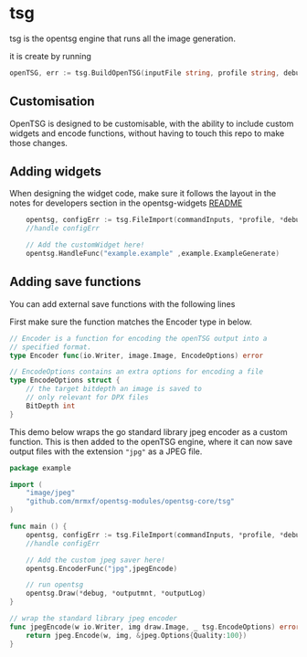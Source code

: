 # tsg

tsg is the opentsg engine that runs all the image generation.

it is create by running

```go
openTSG, err := tsg.BuildOpenTSG(inputFile string, profile string, debug bool, httpKeys ...string)
```

## Customisation

OpenTSG is designed to be customisable, with the ability to include
custom widgets and encode functions, without having to touch this repo to
make those changes.

## Adding widgets

When designing the widget code, make sure it follows the layout in
the notes for developers section in the opentsg-widgets [README](./../../../opentsg-widgets/README.md)

```go
    opentsg, configErr := tsg.FileImport(commandInputs, *profile, *debug, myFlags...)
    //handle configErr

    // Add the customWidget here!
    opentsg.HandleFunc("example.example" ,example.ExampleGenerate)
```

## Adding save functions

You can add external save functions with the following lines

First make sure the function matches the Encoder type in
below.

```go
// Encoder is a function for encoding the openTSG output into a
// specified format.
type Encoder func(io.Writer, image.Image, EncodeOptions) error

// EncodeOptions contains an extra options for encoding a file
type EncodeOptions struct {
    // the target bitdepth an image is saved to
    // only relevant for DPX files
    BitDepth int
}
```

This demo below wraps the go standard library jpeg encoder as
a custom function. This is then added to the openTSG engine,
where it can now save output files with the extension `"jpg"` as a JPEG file.

```go
package example

import (
    "image/jpeg"
    "github.com/mrmxf/opentsg-modules/opentsg-core/tsg"
)

func main () {
    opentsg, configErr := tsg.FileImport(commandInputs, *profile, *debug, myFlags...)
    //handle configErr

    // Add the custom jpeg saver here!
    opentsg.EncoderFunc("jpg",jpegEncode)

    // run opentsg
    opentsg.Draw(*debug, *outputmnt, *outputLog)
}

// wrap the standard library jpeg encoder
func jpegEncode(w io.Writer, img draw.Image, _ tsg.EncodeOptions) error {
    return jpeg.Encode(w, img, &jpeg.Options{Quality:100})
}
```
